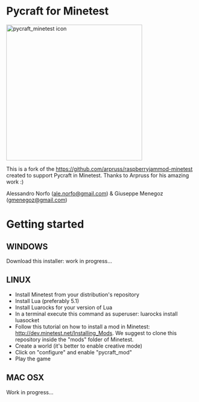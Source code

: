 # Pycraft for Minetest
<img src="https://alessandronorfo.files.wordpress.com/2017/09/pycraft_minetest.png" alt="pycraft_minetest icon" height="360">

This is a fork of the https://github.com/arpruss/raspberryjammod-minetest created to support Pycraft in Minetest. Thanks to Arpruss for his amazing work :)

Alessandro Norfo (ale.norfo@gmail.com) & Giuseppe Menegoz (gmenegoz@gmail.com)

# Getting started
## WINDOWS
Download this installer: work in progress...

## LINUX
* Install Minetest from your distribution's repository
* Install Lua (preferably 5.1)
* Install Luarocks for your version of Lua
* In a terminal execute this command as superuser: luarocks install luasocket
* Follow this tutorial on how to install a mod in Minetest: http://dev.minetest.net/Installing_Mods. We suggest to clone this repository inside the "mods" folder of Minetest.
* Create a world (it's better to enable creative mode)
* Click on "configure" and enable "pycraft_mod"
* Play the game

## MAC OSX
Work in progress...
